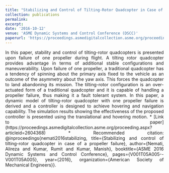 ```yaml
---
title: "Stabilizing and Control of Tilting-Rotor Quadcopter in Case of a Propeller Failure"
collection: publications
permalink: 
excerpt: 
date: '2016-10-12'
venue: 'ASME Dynamic Systems and Control Conference (DSCC)'
paperurl: 'https://proceedings.asmedigitalcollection.asme.org/proceeding.aspx?articleid=2604368'
---
```

<div style="text-align: justify"> In this paper, stability and control of tilting-rotor quadcopters is presented upon failure of one propeller during flight. A tilting rotor quadcopter provides advantage in terms of additional stable configurations and maneuverability. Upon failure of one propeller, a traditional quadcopter has a tendency of spinning about the primary axis fixed to the vehicle as an outcome of the asymmetry about the yaw axis. This forces the quadcopter to land abandoning its mission. The tilting-rotor configuration is an over-actuated form of a traditional quadcopter and it is capable of handling a propeller failure, thus making it a fault tolerant system. In this paper, a dynamic model of tilting-rotor quadcopter with one propeller failure is derived and a controller is designed to achieve hovering and navigation capability. The simulation results showing the effectiveness of the proposed controller is presented using the translational and hovering motion.  
* [Link to paper](https://proceedings.asmedigitalcollection.asme.org/proceeding.aspx?articleid=2604368)
* Recommended citation: @inproceedings{nemati2016stabilizing, title={Stabilizing and control of tilting-rotor quadcopter in case of a propeller failure}, author={Nemati, Alireza and Kumar, Rumit and Kumar, Manish}, booktitle={ASME 2016 Dynamic Systems and Control Conference}, pages={V001T05A005--V001T05A005}, year={2016}, organization={American Society of Mechanical Engineers}}. </div> 
